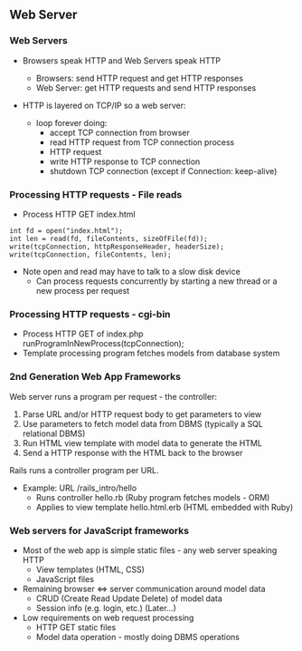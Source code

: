 ## Web Server

### Web Servers
- Browsers speak HTTP and Web Servers speak HTTP
  - Browsers: send HTTP request and get HTTP responses
  - Web Server: get HTTP requests and send HTTP responses

- HTTP is layered on TCP/IP so a web server:
  - loop forever doing:
    - accept TCP connection from browser
    - read HTTP request from TCP connection
    process 
    - HTTP request
    - write HTTP response to TCP connection
    - shutdown TCP connection (except if Connection: keep-alive)

### Processing HTTP requests - File reads
- Process HTTP GET index.html
```
int fd = open("index.html");
int len = read(fd, fileContents, sizeOfFile(fd));
write(tcpConnection, httpResponseHeader, headerSize);
write(tcpConnection, fileContents, len);
```
- Note open and read may have to talk to a slow disk device
  - Can process requests concurrently by starting a new thread or a new process per request

### Processing HTTP requests - cgi-bin 
- Process HTTP GET of index.php
runProgramInNewProcess(tcpConnection);
- Template processing program fetches models from database system

### 2nd Generation Web App Frameworks
Web server runs a program per request - the controller:
1. Parse URL and/or HTTP request body to get parameters to view
2. Use parameters to fetch model data from DBMS (typically a SQL relational DBMS)
3. Run HTML view template with model data to generate the HTML
4. Send a HTTP response with the HTML back to the browser

Rails runs a controller program per URL. 
- Example: URL /rails_intro/hello
  - Runs controller hello.rb (Ruby program fetches models - ORM)
  - Applies to view template hello.html.erb (HTML embedded with Ruby)

### Web servers for JavaScript frameworks
- Most of the web app is simple static files - any web server speaking HTTP
  - View templates (HTML, CSS)
  - JavaScript files
- Remaining browser <=> server communication around model data
  - CRUD (Create Read Update Delete) of model data
  - Session info (e.g. login, etc.) (Later…)
- Low requirements on web request processing
  - HTTP GET static files
  - Model data operation - mostly doing DBMS operations
